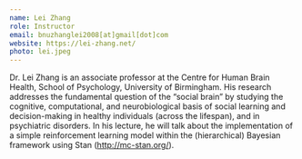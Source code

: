 ```yaml
---
name: Lei Zhang
role: Instructor
email: bnuzhanglei2008[at]gmail[dot]com
website: https://lei-zhang.net/
photo: lei.jpeg
---
```

Dr. Lei Zhang is an associate professor at the Centre for Human Brain Health, School of Psychology, University of Birmingham. His research addresses the fundamental question of the “social brain” by studying the cognitive, computational, and neurobiological basis of social learning and decision-making in healthy individuals (across the lifespan), and in psychiatric disorders. In his lecture, he will talk about the implementation of a simple reinforcement learning model within the (hierarchical) Bayesian framework using Stan (http://mc-stan.org/). 

